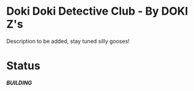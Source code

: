 # Doki Doki Detective Club - By DOKI Z's
Description to be added, stay tuned silly gooses!

# Status 
***BUILDING***
